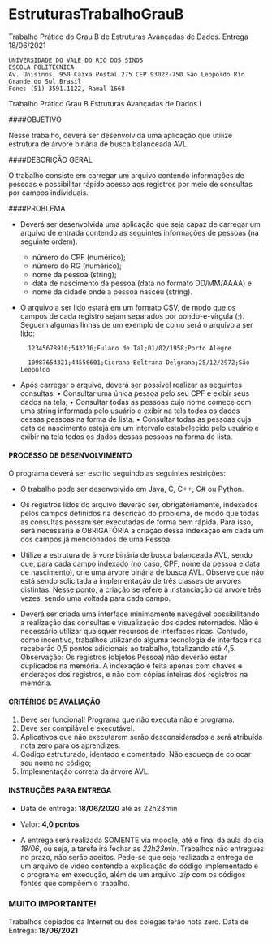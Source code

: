 # EstruturasTrabalhoGrauB
Trabalho Prático do Grau B de Estruturas Avançadas de Dados. Entrega 18/06/2021

    UNIVERSIDADE DO VALE DO RIO DOS SINOS
    ESCOLA POLITÉCNICA
    Av. Unisinos, 950 Caixa Postal 275 CEP 93022-750 São Leopoldo Rio Grande do Sul Brasil
    Fone: (51) 3591.1122, Ramal 1668

Trabalho Prático Grau B
Estruturas Avançadas de Dados I

####OBJETIVO

Nesse trabalho, deverá ser desenvolvida uma aplicação que utilize estrutura de árvore binária de busca
balanceada AVL.

####DESCRIÇÃO GERAL

O trabalho consiste em carregar um arquivo contendo informações de pessoas e possibilitar rápido
acesso aos registros por meio de consultas por campos individuais.

####PROBLEMA
* Deverá ser desenvolvida uma aplicação que seja capaz de carregar um arquivo de entrada contendo as
seguintes informações de pessoas (na seguinte ordem):
    * número do CPF (numérico);
    * número do RG (numérico);
    * nome da pessoa (string);
    * data de nascimento da pessoa (data no formato DD/MM/AAAA) e
    *  nome da cidade onde a pessoa nasceu (string).
    

* O arquivo a ser lido estará em um formato CSV, de modo que os campos de cada registro sejam
separados por pondo-e-vírgula (;). Seguem algumas linhas de um exemplo de como será o arquivo a ser lido:

        12345678910;543216;Fulano de Tal;01/02/1958;Porto Alegre

        10987654321;44556601;Cicrana Beltrana Delgrana;25/12/2972;São Leopoldo

* Após carregar o arquivo, deverá ser possível realizar as seguintes consultas:
    • Consultar uma única pessoa pelo seu CPF e exibir seus dados na tela;
    • Consultar todas as pessoas cujo nome comece com uma string informada pelo usuário e exibir
na tela todos os dados dessas pessoas na forma de lista.
    • Consultar todas as pessoas cuja data de nascimento esteja em um intervalo estabelecido pelo
usuário e exibir na tela todos os dados dessas pessoas na forma de lista.

#### PROCESSO DE DESENVOLVIMENTO

 O programa deverá ser escrito seguindo as seguintes restrições:
* O trabalho pode ser desenvolvido em Java, C, C++, C# ou Python. 
* Os registros lidos do arquivo deverão ser, obrigatoriamente, indexados pelos campos definidos na
 descrição do problema, de modo que todas as consultas possam ser executadas de forma bem
rápida. Para isso, será necessária e OBRIGATÓRIA a criação dessa indexação em cada um dos 
campos já mencionados de uma Pessoa.
  
* Utilize a estrutura de árvore binária de busca balanceada AVL, sendo que, para cada campo
indexado (no caso, CPF, nome da pessoa e data de nascimento), crie uma árvore binária de busca
AVL. Observe que não está sendo solicitada a implementação de três classes de árvores distintas.
Nesse ponto, a criação se refere à instanciação da árvore três vezes, sendo uma voltada para cada
campo.
      
* Deverá ser criada uma interface minimamente navegável possibilitando a realização das consultas
e visualização dos dados retornados. Não é necessário utilizar quaisquer recursos de interfaces
ricas. Contudo, como incentivo, trabalhos utilizando alguma tecnologia de interface rica receberão
0,5 pontos adicionais ao trabalho, totalizando até 4,5.
Observação: Os registros (objetos Pessoa) não deverão estar duplicados na memória. A indexação é feita
apenas com chaves e endereços dos registros, e não com cópias inteiras dos registros na memória.

#### CRITÉRIOS DE AVALIAÇÃO

1. Deve ser funcional! Programa que não executa não é programa. 
2. Deve ser compilável e executável.
3. Aplicativos que não executarem serão desconsiderados e será atribuída nota zero para os
aprendizes.
4. Código estruturado, identado e comentado. Não esqueça de colocar seu nome no código;
5. Implementação correta da árvore AVL.

#### INSTRUÇÕES PARA ENTREGA

* Data de entrega: **18/06/2020** até as 22h23min

* Valor: **4,0 pontos**

* A entrega será realizada SOMENTE via moodle, até o final da aula do dia *18/06*, ou seja, a tarefa irá fechar as
*22h23min*. Trabalhos não entregues no prazo, não serão aceitos. Pede-se que seja realizada a entrega de um
arquivo de vídeo contendo a explicação do código implementado e o programa em execução, além de um
arquivo *.zip* com os códigos fontes que compõem o trabalho.

###  MUITO IMPORTANTE!
Trabalhos copiados da Internet ou dos colegas terão nota zero.
Data de Entrega: **18/06/2021**
